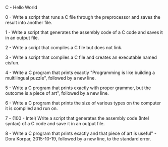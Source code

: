 C - Hello World

0 - Write a script that runs a C file through the preprocessor and saves the result into another file.

1 - Write a script that generates the assembly code of a C code and saves it in an output file.

2 - Write a script that compiles a C file but does not link.

3 - Write a script that compiles a C file and creates an executable named cisfun.

4 - Write a C program that prints exactly "Programming is like building a multilingual puzzle", followed by a new line.

5 - Write a C program that prints exactly with proper grammer, but the outcome is a piece of art", followed by a new line.

6 - Write a C program that prints the size of various types on the computer it is compiled and run on.

7 - (100 - Intel) Write a script that generates the assembly code (Intel syntax) of a C code and save it in an output file.

8 - Write a C program that prints exactly and that piece of art is useful" - Dora Korpar, 2015-10-19, followed by a new line, to the standard error.
